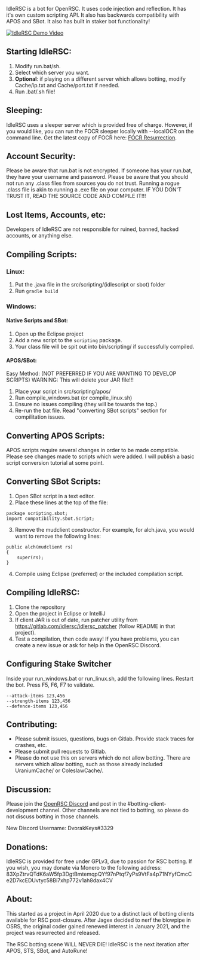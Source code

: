 IdleRSC is a bot for OpenRSC. It uses code injection and reflection. It has it's own custom scripting API. It also has backwards compatibility with APOS and SBot. It also has built in staker bot functionality!

[![IdleRSC Demo Video](https://i.imgur.com/NMU2sbB.png)](https://www.youtube.com/watch?v=Bkp2M3Ja9qc)


## Starting IdleRSC:
1. Modify run.bat/sh.
2. Select which server you want.
3. **Optional**: if playing on a different server which allows botting, modify Cache/ip.txt and Cache/port.txt if needed.
4. Run .bat/.sh file!

## Sleeping:
IdleRSC uses a sleeper server which is provided free of charge. However, if you would like, you can run the FOCR sleeper locally with --localOCR on the command line. Get the latest copy of FOCR here: [FOCR Resurrection](https://gitlab.com/idlersc/focr-resurrection). 

## Account Security:
Please be aware that run.bat is not encrypted. If someone has your run.bat, they have your username and password. 
Please be aware that you should not run any .class files from sources you do not trust. Running a rogue .class file is akin to running a .exe file on your computer. IF YOU DON'T TRUST IT, READ THE SOURCE CODE AND COMPILE IT!!!

## Lost Items, Accounts, etc:
Developers of IdleRSC are not responsible for ruined, banned, hacked accounts, or anything else. 
	
## Compiling Scripts:
### Linux:
1. Put the .java file in the src/scripting/(idlescript or sbot) folder
2. Run `gradle build`

### Windows:
#### Native Scripts and SBot:
1. Open up the Eclipse project
2. Add a new script to the `scripting` package.
3. Your class file will be spit out into bin/scripting/ if successfully compiled.		
#### APOS/SBot:
Easy Method: (NOT PREFERRED IF YOU ARE WANTING TO DEVELOP SCRIPTS) 
WARNING: This will delete your JAR file!!!
1. Place your script in src/scripting/apos/
2. Run compile_windows.bat (or compile_linux.sh)
3. Ensure no issues compiling (they will be towards the top.)
4. Re-run the bat file.
Read "converting SBot scripts" section for compilitation issues.

## Converting APOS Scripts:
APOS scripts require several changes in order to be made compatible. Please see changes made to scripts which were added. I will publish a basic script conversion tutorial at some point. 

## Converting SBot Scripts:
1. Open SBot script in a text editor.
2. Place these lines at the top of the file: 
```
package scripting.sbot;
import compatibility.sbot.Script;
```
3. Remove the mudclient constructor. For example, for alch.java, you would want to remove the following lines:
```
public alch(mudclient rs)
{
	super(rs);
}
```
4. Compile using Eclipse (preferred) or the included compilation script.
	
## Compiling IdleRSC:
1. Clone the repository
2. Open the project in Eclipse or IntelliJ
3. If client JAR is out of date, run patcher utility from https://gitlab.com/idlersc/idlersc_patcher (follow README in that project).
4. Test a compilation, then code away! If you have problems, you can create a new issue or ask for help in the OpenRSC Discord.
	
## Configuring Stake Switcher
Inside your run_windows.bat or run_linux.sh, add the following lines. Restart the bot. Press F5, F6, F7 to validate.
```
--attack-items 123,456
--strength-items 123,456
--defence-items 123,456
```

	
## Contributing:
* Please submit issues, questions, bugs on Gitlab. Provide stack traces for crashes, etc. 
* Please submit pull requests to Gitlab. 
* Please do not use this on servers which do not allow botting. There are servers which allow botting, such as those already included UraniumCache/ or ColeslawCache/.

## Discussion: 
Please join the <a href="https://discord.gg/CutQxDZ8Np">OpenRSC Discord</a> and post in the #botting-client-development channel. Other channels are not tied to botting, so please do not discuss botting in those channels.

New Discord Username: DvorakKeys#3329

## Donations:
IdleRSC is provided for free under GPLv3, due to passion for RSC botting. If you wish, you may donate via Monero to the following address: 83XpZtrvQTdK6aW5fp3DgtBmtemqpQYf97nPtqf7yPs9VtFa4p71NYyfCmcCe2D7kcEDUvtyc58Bi7xhp772v1ah8dax4CV

## About:
This started as a project in April 2020 due to a distinct lack of botting clients available for RSC post-closure. After Jagex decided to nerf the blowpipe in OSRS, the original coder gained renewed interest in January 2021, and the project was resurrected and released.

The RSC botting scene WILL NEVER DIE! IdleRSC is the next iteration after APOS, STS, SBot, and AutoRune!

